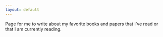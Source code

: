 ```yaml
---
layout: default
---
```


Page for me to write about my favorite books and papers that I've read or that I am currently reading. 


